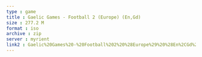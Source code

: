 ```yaml
---
type : game
title : Gaelic Games - Football 2 (Europe) (En,Gd)
size : 277.2 M
format : iso
archive : zip
server : myrient
link2 : Gaelic%20Games%20-%20Football%202%20%28Europe%29%20%28En%2CGd%29
---
```

